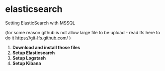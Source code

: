 # elasticsearch
Setting ElasticSearch with MSSQL

(for some reason github is not allow large file to be upload - read lfs here to do it https://git-lfs.github.com/ )

<ol>
<li><strong>Download and install those files</strong></li>
<li><strong>Setup Elasticsearch</strong></li>
<li><strong>Setup Logstash</strong></li>
<li><strong>Setup Kibana</strong></li>
</ol>
